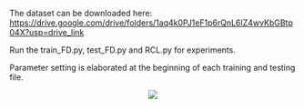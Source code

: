 The dataset can be downloaded here: https://drive.google.com/drive/folders/1aq4k0PJ1eF1p6rQnL6IZ4wvKbGBtp04X?usp=drive_link

Run the train_FD.py, test_FD.py and RCL.py for experiments. 

Parameter setting is elaborated at the beginning of each training and testing file. 


<div align="center">
	<img src="https://lfn.ustc.edu.cn/_upload/site/02/72/626/logo.png"/>
</div>
 
